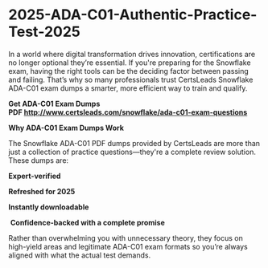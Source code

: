 # 2025-ADA-C01-Authentic-Practice-Test-2025
<p>In a world where digital transformation drives innovation, certifications are no longer optional they&rsquo;re essential. If you&#39;re preparing for the Snowflake exam, having the right tools can be the deciding factor between passing and failing. That&rsquo;s why so many professionals trust CertsLeads Snowflake ADA-C01 exam dumps a smarter, more efficient way to train and qualify.</p> <p><strong>Get ADA-C01 Exam Dumps PDF&nbsp;<a href="http://www.certsleads.com/snowflake/ada-c01-exam-questions">http://www.certsleads.com/snowflake/ada-c01-exam-questions</a></strong></p> <p><strong>Why ADA-C01 Exam Dumps Work</strong></p> <p>The Snowflake ADA-C01 PDF dumps provided by CertsLeads are more than just a collection of practice questions&mdash;they&#39;re a complete review solution. These dumps are:</p> <p><strong>Expert-verified</strong></p> <p><strong>Refreshed for 2025</strong></p> <p><strong>Instantly downloadable</strong></p> <p>&nbsp;<strong>Confidence-backed with a complete promise</strong></p> <p>Rather than overwhelming you with unnecessary theory, they focus on high-yield areas and legitimate ADA-C01 exam formats so you&rsquo;re always aligned with what the actual test demands.</p> <p>&nbsp;</p>
